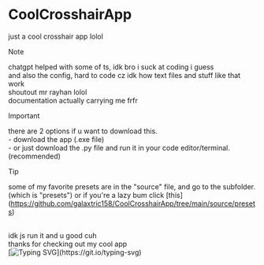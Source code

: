 # CoolCrosshairApp
just a cool crosshair app lolol
> [!NOTE]
> chatgpt helped with some of ts, idk bro i suck at coding i guess
> </br> and also the config, hard to code cz idk how text files and stuff like that work
> </br> shoutout mr rayhan lolol
> </br> documentation actually carrying me frfr

> [!IMPORTANT]
> there are 2 options if u want to download this.
> </br> - download the app (.exe file)
> </br> - or just download the .py file and run it in your code editor/terminal. (recommended)

> [!TIP]
> some of my favorite presets are in the "source" file, and go to the subfolder. (which is "presets") or if you're a lazy bum click [this] (https://github.com/galaxtric158/CoolCrosshairApp/tree/main/source/presets)

</br> idk js run it and u good cuh
</br> thanks for checking out my cool app
</br> [![Typing SVG](https://readme-typing-svg.demolab.com?font=Sansation&letterSpacing=close&duration=3000&pause=1000&width=435&lines=Created+By+Galax!)](https://git.io/typing-svg)
